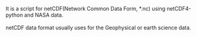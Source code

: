 It is a script for netCDF(Network Common Data Form, *.nc) using netCDF4-python and NASA data.
<br />  
netCDF data format usually uses for the Geophysical or earth science data.
